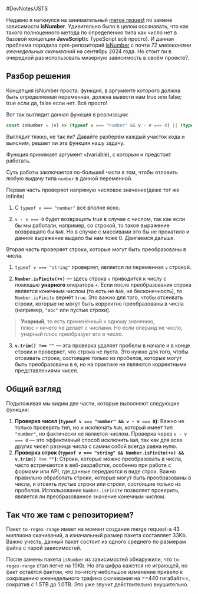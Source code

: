 #DevNotes/JSTS 

Недавно я наткнулся на занимательный [merge request](https://github.com/micromatch/to-regex-range/pull/17) по замене зависимости **isNumber**. Удивительно было в целом осознавать, что как такого полноценного метода по определению типа как число нет в базовой концепции **JavaScript**(с TypeScript всё просто). И данная проблема породила npm-репозиторий [isNumber](https://www.npmjs.com/package/is-number) c почти *72 миллионами еженедельных скачиваний* на сентябрь 2024 года. Но стоит ли в очередной раз использовать мизерную зависимость в своём проекте?.

## Разбор решения

Концепция isNumber проста: функция, в аргументе которого должна быть определяемая переменная, должна вывести нам true или false; true если да, false если нет. Всё просто!

Вот так выглядит данная функция в реализации:

```javascript
const isNumber = (v) => (typeof v === "number" && v - v === 0) || (typeof v === "string" && Number.isFinite(+v) && v.trim() !== "");
```

Выглядит тяжко, не так ли? Давайте разберём каждый участок кода и выясним, решает ли эта функция нашу задачу.

Функция принимает аргумент `v`(variable), с которым и предстоит работать.

Суть работы заключается по-большей части в том, чтобы отловить любую выдачу типа `number` в данной переменной.

Первая часть проверяет напрямую числовое значение(даже тот же Infinite)

1. С `typeof v === "number"` всё вполне ясно.

2. `v - v === 0` будет возвращать true в случае с числом, так как если бы мы работали, например, со строкой, то такое выражение возвращало бы `NaN`. Но в случае с массивами это бы не прокатило и данное выражение выдало бы нам тоже 0. Двигаемся дальше.

Вторая часть проверяет строки, которые могут быть преобразованы в числа.

1. `typeof v === "string"` проверяет, является ли переменная `v` строкой.

2. **`Number.isFinite(+v)`** — здесь строка `v` приводится к числу с помощью **унарного** оператора `+`. Если после преобразования строка является конечным числом (то есть не `NaN`, не бесконечность), то `Number.isFinite` вернёт `true`. Это важно для того, чтобы отсеивать строки, которые не могут быть корректно преобразованы в числа (например, `"abc"` или пустые строки).

> **Унарный**, то есть применённый к одному значению, плюс `+` ничего не делает с числами. Но если операнд не число, унарный плюс преобразует его в число.

3. **`v.trim() !== ""`** — эта проверка удаляет пробелы в начале и в конце строки и проверяет, что строка не пуста. Это нужно для того, чтобы отсеивать строки, состоящие только из пробелов, которые могут быть преобразованы в `0`, но на практике не являются корректными представлениями чисел.

## Общий взгляд

Подытоживая мы видим две части, которые выполняют следующие функции:

1. **Проверка чисел (`typeof v === "number" && v - v === 0`)**: Важно не только проверять тип, но и исключать `NaN`, который имеет тип `"number"`, но фактически не является числом. Проверка через `v - v === 0` — это эффективный способ исключить `NaN`, так как для всех других чисел разница числа с самим собой всегда равна нулю.
2. **Проверка строк (`typeof v === "string" && Number.isFinite(+v) && v.trim() !== ""`)**: Строки, которые можно преобразовать в числа, часто встречаются в веб-разработке, особенно при работе с формами или API, где данные передаются в виде строк. Важно правильно обработать строки, которые могут быть преобразованы в числа, и отсеять пустые строки или строки, состоящие только из пробелов. Использование `Number.isFinite` позволяет проверить, является ли преобразованное значение конечным числом.

## Так что же там с репозиторием?

Пакет `to-regex-range` имеет на момент создания merge request-а 43 миллиона скачиваний, а изначальный размер пакета составляет 33Kb. Важно учесть, данный пакет состоит из одного среднего по размерам файла с парой зависимостей.

После замены пакета `isNumber` из зависимостей обнаружили, что `to-regex-range` стал легче на 10Kb. Но эта цифра кажется не играющей, но факт остаётся фактом, что по-итогу небольшое изменение привело к сокращению еженедельного трафика скачивания на ==440 гигабайт==, сократив с 1.5ТB до 1.0TB. Это уже звучит действительно внушительно.

